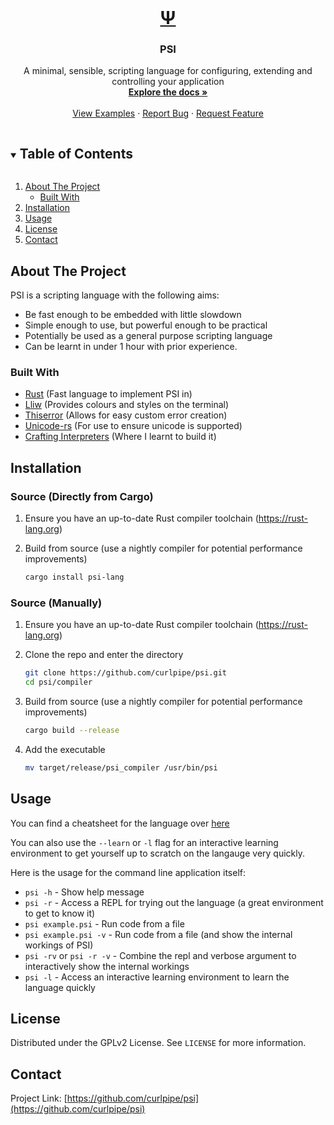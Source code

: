 <!-- PROJECT LOGO -->
<br />
<p align="center">
  <a href="https://github.com/curlpipe/psi">
    <h1 align="center">Ψ</h1>
  </a>

  <h3 align="center">PSI</h3>

  <p align="center">
     A minimal, sensible, scripting language for configuring, extending and controlling your application 
    <br />
    <a href="https://github.com/curlpipe/psi"><strong>Explore the docs »</strong></a>
    <br />
    <br />
    <a href="https://github.com/curlpipe/psi">View Examples</a>
    ·
    <a href="https://github.com/curlpipe/psi/issues">Report Bug</a>
    ·
    <a href="https://github.com/curlpipe/psi/issues">Request Feature</a>
  </p>
</p>



<!-- TABLE OF CONTENTS -->
<details open="open">
  <summary><h2 style="display: inline-block">Table of Contents</h2></summary>
  <ol>
    <li>
      <a href="#about-the-project">About The Project</a>
      <ul>
        <li><a href="#built-with">Built With</a></li>
      </ul>
    </li>
    <li><a href="#installation">Installation</a></li>
    <li><a href="#usage">Usage</a></li>
    <li><a href="#license">License</a></li>
    <li><a href="#contact">Contact</a></li>
  </ol>
</details>



<!-- ABOUT THE PROJECT -->
## About The Project

PSI is a scripting language with the following aims:

- Be fast enough to be embedded with little slowdown
- Simple enough to use, but powerful enough to be practical
- Potentially be used as a general purpose scripting language
- Can be learnt in under 1 hour with prior experience.

### Built With

* [Rust](https://rust-lang.org) (Fast language to implement PSI in)
* [Lliw](https://github.com/curlpipe/lliw) (Provides colours and styles on the terminal)
* [Thiserror](https://github.com/dtolnay/thiserror) (Allows for easy custom error creation)
* [Unicode-rs](https://unicode-rs.github.io/) (For use to ensure unicode is supported)
* [Crafting Interpreters](https://craftinginterpreters.com) (Where I learnt to build it)

## Installation
<!--
### Binary
1. Install `curl` in your distro
2. Run the command
   
   ```sh
   curl -o /usr/bin/psi https://github.com/curlpipe/psi/release/...
   ```
3. You now have the `psi` executable ready to go
-->

### Source (Directly from Cargo)
1. Ensure you have an up-to-date Rust compiler toolchain (https://rust-lang.org)
2. Build from source (use a nightly compiler for potential performance improvements)
   
   ```sh
   cargo install psi-lang
   ```

### Source (Manually)
1. Ensure you have an up-to-date Rust compiler toolchain (https://rust-lang.org)
2. Clone the repo and enter the directory
   
   ```sh
   git clone https://github.com/curlpipe/psi.git
   cd psi/compiler
   ```
3. Build from source (use a nightly compiler for potential performance improvements)
   
   ```sh
   cargo build --release
   ```
4. Add the executable

   ```sh
   mv target/release/psi_compiler /usr/bin/psi
   ```

<!-- USAGE EXAMPLES -->
## Usage

You can find a cheatsheet for the language over [here](https://docs.rs/psi-lang)

You can also use the `--learn` or `-l` flag for an interactive learning environment to get yourself up to scratch on the langauge very quickly.

Here is the usage for the command line application itself:

- `psi -h` - Show help message
- `psi -r` - Access a REPL for trying out the language (a great environment to get to know it)
- `psi example.psi` - Run code from a file
- `psi example.psi -v` - Run code from a file (and show the internal workings of PSI)
- `psi -rv` or `psi -r -v` - Combine the repl and verbose argument to interactively show the internal workings
- `psi -l` - Access an interactive learning environment to learn the language quickly

<!-- LICENSE -->
## License

Distributed under the GPLv2 License. See `LICENSE` for more information.

<!-- CONTACT -->
## Contact

Project Link: [https://github.com/curlpipe/psi](https://github.com/curlpipe/psi)
